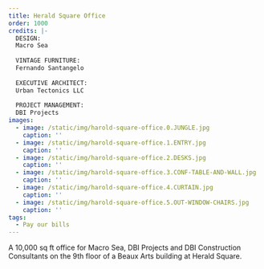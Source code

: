 ```yaml
---
title: Herald Square Office
order: 1000
credits: |-
  DESIGN:  
  Macro Sea  
    
  VINTAGE FURNITURE:  
  Fernando Santangelo  
    
  EXECUTIVE ARCHITECT:  
  Urban Tectonics LLC  
    
  PROJECT MANAGEMENT:  
  DBI Projects
images:
  - image: /static/img/harold-square-office.0.JUNGLE.jpg
    caption: ''
  - image: /static/img/harold-square-office.1.ENTRY.jpg
    caption: ''
  - image: /static/img/harold-square-office.2.DESKS.jpg
    caption: ''
  - image: /static/img/harold-square-office.3.CONF-TABLE-AND-WALL.jpg
    caption: ''
  - image: /static/img/harold-square-office.4.CURTAIN.jpg
    caption: ''
  - image: /static/img/harold-square-office.5.OUT-WINDOW-CHAIRS.jpg
    caption: ''
tags:
  - Pay our bills
---
```

A 10,000 sq ft office for Macro Sea, DBI Projects and DBI Construction Consultants on the 9th floor of a Beaux Arts building at Herald Square.
